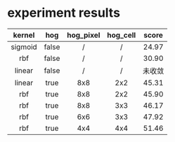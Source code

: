 # experiment results

| kernel  |  hog  | hog_pixel | hog_cell | score  |
| :-----: | :---: | :-------: | :------: | :----: |
| sigmoid | false |     /     |    /     | 24.97  |
|   rbf   | false |     /     |    /     | 30.90  |
| linear  | false |     /     |    /     | 未收敛 |
| linear  | true  |    8x8    |   2x2    | 45.31  |
|   rbf   | true  |    8x8    |   2x2    | 45.90  |
|   rbf   | true  |    8x8    |   3x3    | 46.17  |
|   rbf   | true  |    6x6    |   3x3    | 47.92  |
|   rbf   | true  |    4x4    |   4x4    | 51.46  |

